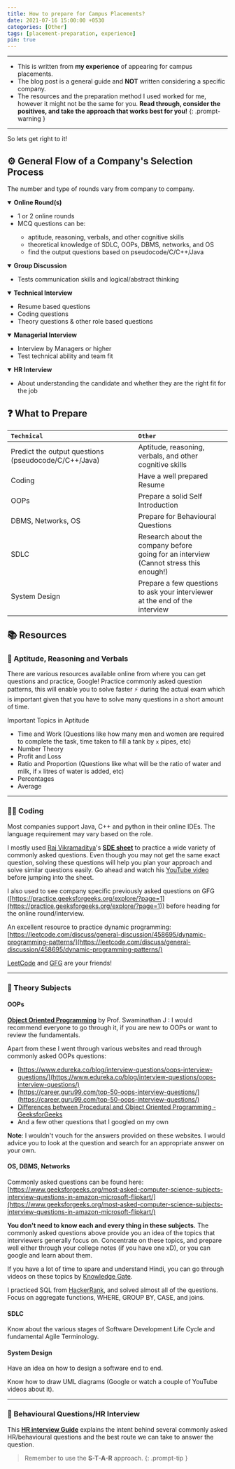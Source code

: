 ```yaml
---
title: How to prepare for Campus Placements?
date: 2021-07-16 15:00:00 +0530
categories: [Other]
tags: [placement-preparation, experience]
pin: true
---
```


---
>
- This is written from **my experience** of appearing for campus placements.
- The blog post is a general guide and **NOT** written considering a specific company. 
- The resources and the preparation method I used worked for me, however it might not be the same for you. **Read through, consider the positives, and take the approach that works best for you!**
{: .prompt-warning }

---
So lets get right to it!

## ⚙️ General Flow of a Company's Selection Process

The number and type of rounds vary from company to company.
<details open>
    <summary><b>Online Round(s)</b></summary>
    <ul>
        <li>1 or 2 online rounds</li>
        <li>MCQ questions can be:</li>
        <ul>
            <li>aptitude, reasoning, verbals, and other cognitive skills</li>
            <li>theoretical knowledge of SDLC, OOPs, DBMS, networks, and OS</li>
            <li>find the output questions based on pseudocode/C/C++/Java</li>
        </ul>
    </ul>
</details>

<details open>
    <summary><b>Group Discussion</b></summary>
    <ul>
        <li>Tests communication skills and logical/abstract thinking</li>
    </ul>
</details>

<details open>
    <summary><b>Technical Interview</b></summary>
    <ul>
        <li>Resume based questions</li>
        <li>Coding questions</li>
        <li>Theory questions & other role based questions</li>
    </ul>
</details>

<details open>
    <summary><b>Managerial Interview</b></summary>
    <ul>
        <li>Interview by Managers or higher</li>
        <li>Test technical ability and team fit</li>
    </ul>
</details>
<details open>
    <summary><b>HR Interview</b></summary>
    <ul>
        <li>About understanding the candidate and whether they are the right fit for the job</li>
    </ul>
</details>

## ❓ What to Prepare 

| `Technical` | `Other`|
| :--- | :--- |
| Predict the output questions (pseudocode/C/C++/Java) | Aptitude, reasoning, verbals, and other cognitive skills |
| Coding | Have a well prepared Resume |
| OOPs | Prepare a solid Self Introduction |
| DBMS, Networks, OS | Prepare for Behavioural Questions |
| SDLC | Research about the company before <br> going for an interview <br> (Cannot stress this enough!) |
| System Design | Prepare a few questions to ask your interviewer<br> at the end of the interview |

## 📚 Resources 

### 🧩 Aptitude, Reasoning and Verbals
There are various resources available online from where you can get questions and practice, Google!
Practice commonly asked question patterns, this will enable you to solve faster ⚡ during the actual exam which is important given that you have to solve many questions in a short amount of time.

Important Topics in Aptitude
- Time and Work (Questions like how many men and women are required to complete the task, time taken to fill a tank by `x` pipes, etc)
- Number Theory
- Profit and Loss
- Ratio and Proportion (Questions like what will be the ratio of water and milk, if `x` litres of water is added, etc)
- Percentages
- Average

---

### 👨‍💻 Coding
Most companies support Java, C++ and python in their online IDEs. The language requirement may vary based on the role.

I mostly used [Raj Vikramaditya](https://www.linkedin.com/in/rajarvp/)'s **[SDE sheet](https://www.linkedin.com/in/rajarvp/)** to practice a wide variety of commonly asked questions. Even though you may not get the same exact question, solving these questions will help you plan your approach and solve similar questions easily. Go ahead and watch his [YouTube video](https://www.youtube.com/watch?v=WNtzUR_MwUQ) before jumping into the sheet. 

I also used to see company specific previously asked questions on GFG ([https://practice.geeksforgeeks.org/explore/?page=1](https://practice.geeksforgeeks.org/explore/?page=1)) before heading for the online round/interview.

An excellent resource to practice dynamic programming: [https://leetcode.com/discuss/general-discussion/458695/dynamic-programming-patterns/](https://leetcode.com/discuss/general-discussion/458695/dynamic-programming-patterns/)

[LeetCode](https://leetcode.com/) and [GFG](https://www.geeksforgeeks.org/) are your friends! 

---

### 📖 Theory Subjects

#### OOPs
**[Object Oriented Programming](https://swaminathanj.github.io/oop/01_intro.html)** by Prof. Swaminathan J : I would recommend everyone to go through it, if you are new to OOPs or want to review the fundamentals.

Apart from these I went through various websites and read through commonly asked OOPs questions:
- [https://www.edureka.co/blog/interview-questions/oops-interview-questions/](https://www.edureka.co/blog/interview-questions/oops-interview-questions/)
- [https://career.guru99.com/top-50-oops-interview-questions/](https://career.guru99.com/top-50-oops-interview-questions/)
- [Differences between Procedural and Object Oriented Programming - GeeksforGeeks](https://www.geeksforgeeks.org/differences-between-procedural-and-object-oriented-programming/)
- And a few other questions that I googled on my own

**Note**: I wouldn't vouch for the answers provided on these websites. I would advice you to look at the question and search for an appropriate answer on your own.

#### OS, DBMS, Networks
Commonly asked questions can be found here: [https://www.geeksforgeeks.org/most-asked-computer-science-subjects-interview-questions-in-amazon-microsoft-flipkart/](https://www.geeksforgeeks.org/most-asked-computer-science-subjects-interview-questions-in-amazon-microsoft-flipkart/)

**You don't need to know each and every thing in these subjects.** The commonly asked questions above provide you an idea of the topics that interviewers generally focus on. Concentrate on these topics, and prepare well either through your college notes (if you have one xD), or you can google and learn about them.

If you have a lot of time to spare and understand Hindi, you can go through videos on these topics by [Knowledge Gate](https://www.youtube.com/channel/UCA6yfpYhy5sWMjRGOT-OAIQ).

I practiced SQL from [HackerRank](https://www.hackerrank.com/domains/sql?badge_type=sql), and solved almost all of the questions. Focus on aggregate functions, WHERE, GROUP BY, CASE, and joins. 

#### SDLC
Know about the various stages of Software Development Life Cycle and fundamental Agile Terminology.

#### System Design

Have an idea on how to design a software end to end.

Know how to draw UML diagrams (Google or watch a couple of YouTube videos about it).

---

### 👥 Behavioural Questions/HR Interview
This [**HR interview Guide**](https://drive.google.com/file/d/1_0OeWRqhQ_dEh9DMkfZHuwpMbplU-H5X/view?usp=sharing) explains the intent behind several commonly asked HR/behavioural questions and the best route we can take to answer the question.

> Remember to use the **S-T-A-R** approach.
{: .prompt-tip }